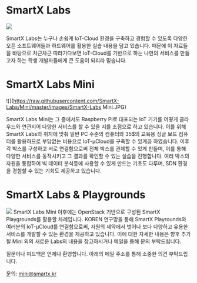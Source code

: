 # SmartX Labs
![](https://raw.githubusercontent.com/SmartX-Labs/Mini/master/images/SmartX-Labs.JPG)

SmartX Labs는 누구나 손쉽게 IoT-Cloud 환경을 구축하고 경험할 수 있도록 다양한 오픈 소프트웨어들과 하드웨어를 활용한 실습 내용을 담고 있습니다. 때문에 이 자료들을 바탕으로 차근차근 따라가다보면 IoT-Cloud를 기반으로 하는 나만의 서비스를 만들고자 하는 학생 개발자들에게 큰 도움이 되리라 믿습니다.

# SmartX Labs Mini
![](https://raw.githubusercontent.com/SmartX-Labs/Mini/master/images/SmartX-Labs Mini.JPG)

SmartX Labs Mini는 그 중에서도 Raspberry Pi로 대표되는 IoT 기기를 어떻게 클라우드와 연관지어 다양한 서비스를 할 수 있을 지를 초점으로 하고 있습니다. 이를 위해 SmartX Labs의 취지에 맞춰 일반 PC 수준의 컴퓨터와 35$의 교육용 싱글 보드 컴퓨터를 활용하므로 부담없는 비용으로 IoT-μCloud를 구축할 수 있게끔 하였습니다. 이후 각 박스를 구성하고 서로 연결함으로써 전체 박스를 관제할 수 있게 만들며, 이를 통해 다양한 서비스를 동작시키고 그 결과를 확인할 수 있는 실습을 진행합니다. 여러 박스의 자원을 통합하여 빅 데이터 분석등에 사용할 수 있게 만드는 기초도 다루며, SDN 환경을 경험할 수 있는 기회도 제공하고 있습니다.


# SmartX Labs & Playgrounds
![](https://raw.githubusercontent.com/SmartX-Labs/Mini/master/images/Infra.JPG)
SmartX Labs Mini 이후에는 OpenStack 기반으로 구성된 SmartX Playgrounds를 활용할 차례입니다. KOREN 연구망을 통해 SmartX Playrounds와 여러분의 IoT-μCloud를 연결함으로써, 자원의 제약에서 벗어나 보다 다양하고 유용한 서비스를 개발할 수 있는 환경을 제공하고 있습니다. 이에 대한 자세한 내용은 향후 추가될 Mini 외의 새로운 Labs의 내용을 참고하시거나 메일을 통해 문의 부탁드립니다.


질문이나 피드백은 언제나 환영합니다. 아래의 메일 주소를 통해 소중한 의견 부탁드립니다.

문의: mini@smartx.kr
